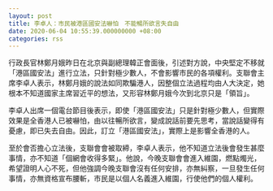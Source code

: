 ```yaml
---
layout: post
title: 李卓人：市民被港區國安法嚇怕　不能暢所欲言失自由
date: 2020-06-04 10:55:39.000000000 +08:00
categories: rss
---
```


行政長官林鄭月娥昨日在北京與副總理韓正會面後，引述對方說，中央堅定不移就「港區國安法」進行立法，只針對極少數人，不會影響市民的各項權利。支聯會主席李卓人表示，林鄭月娥的說法如同欺騙港人，因整個立法過程均由人大決定，她根本不知道國家主席習近平的想法，又形容林鄭月娥今次到北京只是「領旨」。

李卓人出席一個電台節目後表示，即使「港區國安法」只是針對極少數人，但實際效果是全香港人已被嚇怕，由以往暢所欲言，變成說話前要先思考，當說話變得有憂慮，即已失去自由。因此，訂立「港區國安法」，實際上是影響全香港的人。

至於會否擔心立法後，支聯會會被取締，李卓人表示，他不知道立法後會發生甚麼事情，亦不知道「個網會收得多緊」。他說，今晚支聯會會進入維園，燃點燭光，希望證明人心不死，但他強調今晚支聯會沒有任何安排，亦無糾察，一旦發生任何事情，亦無資格宣布腰斬，市民是以個人名義進入維園，行使他們的個人權利。
